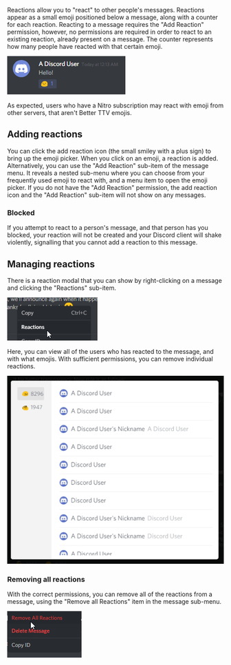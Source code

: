 <!-- TITLE: Reactions -->

Reactions allow you to "react" to other people's messages. Reactions appear as a small emoji positioned below a message, along with a counter for each reaction. Reacting to a message requires the "Add Reaction" permission, however, no permissions are required in order to react to an existing reaction, already present on a message. The counter represents how many people have reacted with that certain emoji.

![Reaction](/uploads/singular-message-related/reaction.png "Reaction")

As expected, users who have a Nitro subscription may react with emoji from other servers, that aren't Better TTV emojis.

## Adding reactions

You can click the add reaction icon (the small smiley with a plus sign) to bring up the emoji picker. When you click on an emoji, a reaction is added. Alternatively, you can use the "Add Reaction" sub-item of the message menu. It reveals a nested sub-menu where you can choose from your frequently used emoji to react with, and a menu item to open the emoji picker. If you do not have the "Add Reaction" permission, the add reaction icon and the "Add Reaction" sub-item will not show on any messages.

### Blocked

If you attempt to react to a person's message, and that person has you blocked, your reaction will not be created and your Discord client will shake violently, signalling that you cannot add a reaction to this message.

## Managing reactions

There is a reaction modal that you can show by right-clicking on a message and clicking the "Reactions" sub-item.

![Message Reaction Submenu](/uploads/singular-message-related/message-reaction-submenu.png "Message Reaction Submenu")

Here, you can view all of the users who has reacted to the message, and with what emojis. With sufficient permissions, you can remove individual reactions.

![Reaction Modal](/uploads/singular-message-related/reaction-modal.png "Reaction Modal")

### Removing all reactions

With the correct permissions, you can remove all of the reactions from a message, using the "Remove all Reactions" item in the message sub-menu.

![Remove All Reactions](/uploads/singular-message-related/remove-all-reactions.png "Remove All Reactions")
